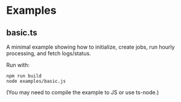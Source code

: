 # Examples

## basic.ts

A minimal example showing how to initialize, create jobs, run hourly processing, and fetch logs/status.

Run with:

```
npm run build
node examples/basic.js
```

(You may need to compile the example to JS or use ts-node.)
